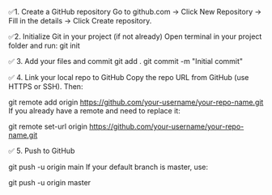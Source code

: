 ✅1. Create a GitHub repository
Go to github.com → Click New Repository → Fill in the details → Click Create repository.

✅2. Initialize Git in your project (if not already)
Open terminal in your project folder and run:
git init

✅ 3. Add your files and commit
git add .
git commit -m "Initial commit"

✅ 4. Link your local repo to GitHub
Copy the repo URL from GitHub (use HTTPS or SSH). Then:

git remote add origin https://github.com/your-username/your-repo-name.git
If you already have a remote and need to replace it:

git remote set-url origin https://github.com/your-username/your-repo-name.git

✅ 5. Push to GitHub

git push -u origin main
If your default branch is master, use:

git push -u origin master
